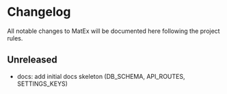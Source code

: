 # Changelog

All notable changes to MatEx will be documented here following the project rules.

## Unreleased
- docs: add initial docs skeleton (DB_SCHEMA, API_ROUTES, SETTINGS_KEYS)
